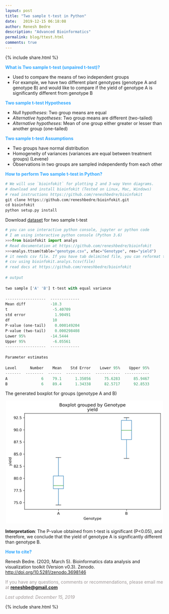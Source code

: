 ```yaml
---
layout: post
title: "Two sample t-test in Python"
date:   2019-12-15 06:18:08
author: Renesh Bedre
description: "Advanced Bioinformatics"
permalink: blog/ttest.html
comments: true
---
```


<p>
{% include  share.html %}
</p>

**<span style="color:#33a8ff">What is Two sample t-test (unpaired t-test)?</span>**
 - Used to compare the means of two independent groups 
 - For example, we have two different plant genotypes (genotype A and genotype B) and would like to compare if the yield
   of genotype A is significantly different from genotype B

**<span style="color:#33a8ff">Two sample t-test Hypotheses</span>**
 - <i>Null hypotheses</i>: Two group means are equal  
 - <i>Alternative hypotheses</i>: Two group means are different (two-tailed)
 - <i>Alternative hypotheses</i>: Mean of one group either greater or lesser than another group (one-tailed)
 
**<span style="color:#33a8ff">Two sample t-test Assumptions</span>** 
 - Two groups have normal distribution
 - Homogeneity of variances (variances are equal between treatment groups) (Levene)
 - Observations in two groups are sampled independently from each other

**<span style="color:#33a8ff">How to perform Two sample t-test in Python?</span>**

```python
# We will use `bioinfokit` for plotting 2 and 3-way Venn diagrams.
# download and install bioinfokit (Tested on Linux, Mac, Windows) 
# read instructions https://github.com/reneshbedre/bioinfokit
git clone https://github.com/reneshbedre/bioinfokit.git
cd bioinfokit
python setup.py install
```   

Download <a href="/myfiles/ttest/genotype.csv">dataset</a> for two sample t-test 
```python
# you can use interactive python console, jupyter or python code
# I am using interactive python console (Python 3.6)
>>>from bioinfokit import analys
# Read documentation at https://github.com/reneshbedre/bioinfokit
>>>analys.ttsam(table="genotype.csv", xfac="Genotype", res="yield")
# it needs csv file. If you have tab delimited file, you can reformat to
# csv using bioinfokit.analys.tcsv(file) 
# read docs at https://github.com/reneshbedre/bioinfokit

# output

two sample ['A' 'B'] t-test with equal variance

------------------  -------------
Mean diff           -10.3
t                    -5.40709
std error             1.90491
df                   10
P-value (one-tail)    0.000149204
P-value (two-tail)    0.000298408
Lower 95%           -14.5444
Upper 95%            -6.05561
------------------  -------------

Parameter estimates

Level      Number    Mean    Std Error    Lower 95%    Upper 95%
-------  --------  ------  -----------  -----------  -----------
A               6    79.1      1.35056      75.6283      85.9467
B               6    89.4      1.34338      82.5717      92.8533

```

The generated boxplot for groups (genotype A and B)
<p align="center">
<img src="/myfiles/ttest/ttsam_boxplot.png" width="500">
</p>

<b>Interpretation</b>: The P-value obtained from t-test is significant (P<0.05), and therefore, we conclude 
that the yield of genotype A is significantly different than genotype B.

**<span style="color:#33a8ff">How to cite?</span>**

Renesh Bedre. (2020, March 5). Bioinformatics data analysis and visualization toolkit (Version v0.3). Zenodo. <a href="http://doi.org/10.5281/zenodo.3698146">http://doi.org/10.5281/zenodo.3698146</a>

<span style="color:#9e9696">If you have any questions, comments or recommendations, please email me at 
<b>reneshbe@gmail.com</b></span>
    
<span style="color:#9e9696"><i> Last updated: December 15, 2019</i> </span>    

<p>
{% include  share.html %}
</p>